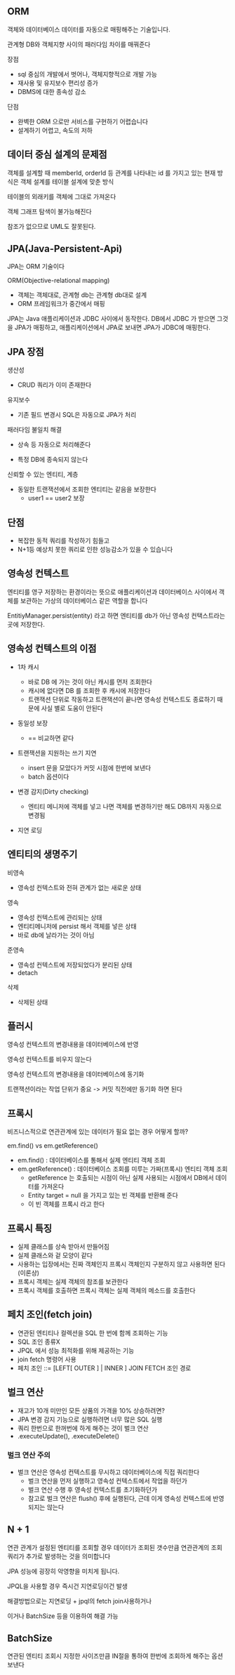 ## ORM
객체와 데이터베이스 데이터를 자동으로 매핑해주는 기술입니다.

관계형 DB와 객체지향 사이의 패러다임 차이를 매꿔준다

장점
* sql 중심의 개발에서 벗어나, 객체지향적으로 개발 가능
* 재사용 및 유지보수 편리성 증가
* DBMS에 대한 종속성 감소

단점
* 완벽한 ORM 으로만 서비스를 구현하기 어렵습니다
* 설계하기 어렵고, 속도의 저하 


## 데이터 중심 설계의 문제점
객체를 설계할 때 memberId, orderId 등 관계를 나타내는 id 를 가지고 있는 현재 방식은 객체 설계를 테이블 설계에 맞춘 방식

테이블의 외래키를 객체에 그대로 가져온다

객체 그래프 탐색이 불가능해진다

참조가 없으므로 UML도 잘못된다.

## JPA(Java-Persistent-Api)
JPA는 ORM 기술이다

ORM(Objective-relational mapping)
* 객체는 객체대로, 관계형 db는 관계형 db대로 설계
* ORM 프레임워크가 중간에서 매핑

JPA는 Java 애플리케이션과 JDBC 사이에서 동작한다. DB에서 JDBC 가 받으면 그것을 JPA가 매핑하고, 애플리케이션에서 JPA로 보내면 JPA가 JDBC에 매핑한다.

## JPA 장점
생산성
* CRUD 쿼리가 이미 존재한다

유지보수
* 기존 필드 변경시 SQL은 자동으로 JPA가 처리

패러다임 불일치 해결
* 상속 등 자동으로 처리해준다

* 특정 DB에 종속되지 않는다

신뢰할 수 있는 엔티티, 계층
* 동일한 트랜잭션에서 조회한 엔티티는 같음을 보장한다
    * user1 == user2 보장

## 단점
* 복잡한 동적 쿼리를 작성하기 힘들고
* N+1등 예상치 못한 쿼리로 인한 성능감소가 있을 수 있습니다

## 영속성 컨텍스트
엔티티를 영구 저장하는 환경이라는 뜻으로 애플리케이션과 데이터베이스 사이에서 객체를 보관하는 가상의 데이터베이스 같은 역할을 합니다

EntitiyManager.persist(entity) 라고 하면 엔티티를 db가 아닌 영속성 컨택스트라는 곳에 저장한다.

## 영속성 컨텍스트의 이점
* 1차 캐시
    * 바로 DB 에 가는 것이 아닌 캐시를 먼저 조회한다
    * 캐시에 없다면 DB 를 조회한 후 캐시에 저장한다
    * 트랜잭션 단위로 작동하고 트랜잭션이 끝나면 영속성 컨텍스트도 종료하기 때문에 사실 별로 도움이 안된다

* 동일성 보장
    * == 비교하면 같다

* 트랜잭션을 지원하는 쓰기 지연
    * insert 문을 모았다가 커밋 시점에 한번에 보낸다
    * batch 옵션이다

* 변경 감지(Dirty checking)
    * 엔티티 메니저에 객체를 넣고 나면 객체를 변경하기만 해도 DB까지 자동으로 변경됨

* 지연 로딩

## 엔티티의 생명주기
비영속
* 영속성 컨텍스트와 전혀 관계가 없는 새로운 상태

영속
* 영속성 컨텍스트에 관리되는 상태 
* 엔티티메니저에 persist 해서 객체를 넣은 상태
* 바로 db에 날라가는 것이 아님

준영속
* 영속성 컨텍스트에 저장되었다가 분리된 상태 
* detach 

삭제
* 삭제된 상태

## 플러시
영속성 컨텍스트의 변경내용을 데이터베이스에 반영

영속성 컨텍스트를 비우지 않는다

영속성 컨텍스트의 변경내용을 데이터베이스에 동기화

트랜잭션이라는 작업 단위가 중요 -> 커밋 직전에만 동기화 하면 된다

## 프록시
비즈니스적으로 연관관계에 있는 데이터가 필요 없는 경우 어떻게 할까?

em.find() vs em.getReference()
* em.find() : 데이터베이스를 통해서 실제 엔티티 객체 조회
* em.getReference() : 데이터베이스 조회를 미루는 가짜(프록시) 엔티티 객체 조회
    * getReference 는 호출되는 시점이 아닌 실제 사용되는 시점에서 DB에서 데이터를 가져온다
    * Entity target = null 을 가지고 있는 빈 객체를 반환해 준다
    * 이 빈 객체를 프록시 라고 한다

## 프록시 특징
* 실제 클래스를 상속 받아서 만들어짐
* 실제 클래스와 겉 모양이 같다
* 사용하는 입장에서는 진짜 객체인지 프록시 객체인지 구분하지 않고 사용하면 된다(이론상)    
* 프록시 객체는 실제 객체의 참조를 보관한다
* 프록시 객체를 호출하면 프록시 객체는 실제 객체의 메소드를 호출한다

## 페치 조인(fetch join)
* 연관된 엔티티나 컬렉션을 SQL 한 번에 함께 조회하는 기능
* SQL 조인 종류X
* JPQL 에서 성능 최적화를 위해 제공하는 기능
* join fetch 명령어 사용
* 페치 조인 ::= [LEFT[ OUTER ] | INNER ] JOIN FETCH 조인 경로

## 벌크 연산
* 재고가 10개 미만인 모든 상품의 가격을 10% 상승하려면?
* JPA 변경 감지 기능으로 실행하려면 너무 많은 SQL 실행
* 쿼리 한번으로 한꺼번에 하게 해주는 것이 벌크 연산
* .executeUpdate(), .executeDelete()

### 벌크 연산 주의
* 벌크 연산은 영속성 컨텍스트를 무시하고 데이터베이스에 직접 쿼리한다
    * 벌크 연산을 먼저 실행하고 영속성 컨텍스트에서 작업을 하던가
    * 벌크 연산 수행 후 영속성 컨텍스트를 초기화하던가
    * 참고로 벌크 연산은 flush() 후에 실행된다, 근데 이게 영속성 컨텍스트에 반영되지는 않는다

## N + 1
연관 관계가 설정된 엔티티를 조회할 경우 데이터가 조회된 갯수만큼 연관관계의 조회 쿼리가 추가로 발생하는 것을 의미합니다

JPA 성능에 굉장히 악영향을 미치게 됩니다.

JPQL을 사용할 경우 즉시건 지연로딩이건 발생

해결방법으로는 지연로딩 + jpql의 fetch join사용하거나

이거나 BatchSize 등을 이용하여 해결 가능

## BatchSize
연관된 엔티티 조회시 지정한 사이즈만큼 IN절을 통하여 한번에 조회하게 해주는 옵션 보낸다
